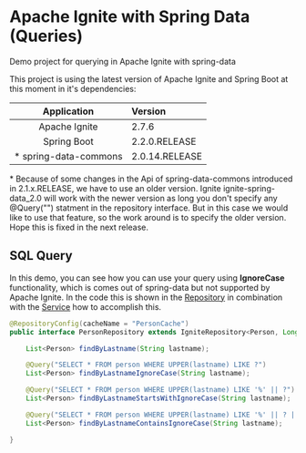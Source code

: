 # Apache Ignite with Spring Data (Queries)
Demo project for querying in Apache Ignite with spring-data

This project is using the latest version of Apache Ignite and Spring Boot at this moment in it's dependencies:

| Application | Version |
|:------:|:--------|
|Apache Ignite| 2.7.6|
|Spring Boot | 2.2.0.RELEASE |
| \* spring-data-commons | 2.0.14.RELEASE |

\* Because of some changes in the Api of spring-data-commons introduced in 2.1.x.RELEASE, we have to use an older version. Ignite ignite-spring-data_2.0 will work with the newer version as long you don't specify any @Query("") statment in the repository interface. But in this case we would like to use that feature, so the work around is to specify the older version. Hope this is fixed in the next release.

## SQL Query
In this demo, you can see how you can use your query using **IgnoreCase** functionality, which is comes out of spring-data but not supported by Apache Ignite. In the code this is shown in the [Repository](https://github.com/hmmlopez/spring-data-queries/blob/master/src/main/java/nl/hlopez/ignite/springdata/repository/PersonRepository.java) in combination with the [Service](https://github.com/hmmlopez/spring-data-queries/blob/master/src/main/java/nl/hlopez/ignite/springdata/service/PersonService.java) how to accomplish this.

```java
@RepositoryConfig(cacheName = "PersonCache")
public interface PersonRepository extends IgniteRepository<Person, Long> {

    List<Person> findByLastname(String lastname);

    @Query("SELECT * FROM person WHERE UPPER(lastname) LIKE ?")
    List<Person> findByLastnameIgnoreCase(String lastname);

    @Query("SELECT * FROM person WHERE UPPER(lastname) LIKE '%' || ?")
    List<Person> findByLastnameStartsWithIgnoreCase(String lastname);

    @Query("SELECT * FROM person WHERE UPPER(lastname) LIKE '%' || ? || '%'")
    List<Person> findByLastnameContainsIgnoreCase(String lastname);

}
```
